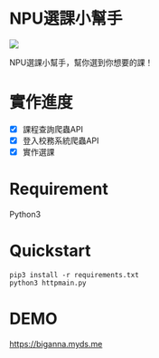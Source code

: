 # NPU選課小幫手
[![](https://img.shields.io/badge/python-3.6-blue.svg)](https://www.python.org/)

NPU選課小幫手，幫你選到你想要的課！


# 實作進度 
- [x] 課程查詢爬蟲API
- [x] 登入校務系統爬蟲API
- [x] 實作選課

# Requirement 
Python3

# Quickstart
    pip3 install -r requirements.txt
    python3 httpmain.py
    
# DEMO
https://biganna.myds.me

